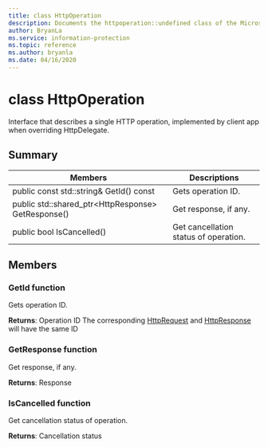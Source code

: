 ```yaml
---
title: class HttpOperation 
description: Documents the httpoperation::undefined class of the Microsoft Information Protection (MIP) SDK.
author: BryanLa
ms.service: information-protection
ms.topic: reference
ms.author: bryanla
ms.date: 04/16/2020
---
```


# class HttpOperation 
Interface that describes a single HTTP operation, implemented by client app when overriding HttpDelegate.
  
## Summary
 Members                        | Descriptions                                
--------------------------------|---------------------------------------------
public const std::string& GetId() const  |  Gets operation ID.
public std::shared_ptr\<HttpResponse\> GetResponse()  |  Get response, if any.
public bool IsCancelled()  |  Get cancellation status of operation.
  
## Members
  
### GetId function
Gets operation ID.

  
**Returns**: Operation ID
The corresponding [HttpRequest](class_mip_httprequest.md) and [HttpResponse](class_mip_httpresponse.md) will have the same ID
  
### GetResponse function
Get response, if any.

  
**Returns**: Response
  
### IsCancelled function
Get cancellation status of operation.

  
**Returns**: Cancellation status